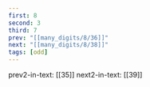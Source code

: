 ```yaml
---
first: 8
second: 3
third: 7
prev: "[[many_digits/8/36]]"
next: "[[many_digits/8/38]]"
tags: [odd]
---
```

prev2-in-text: [[35]]
next2-in-text: [[39]]
